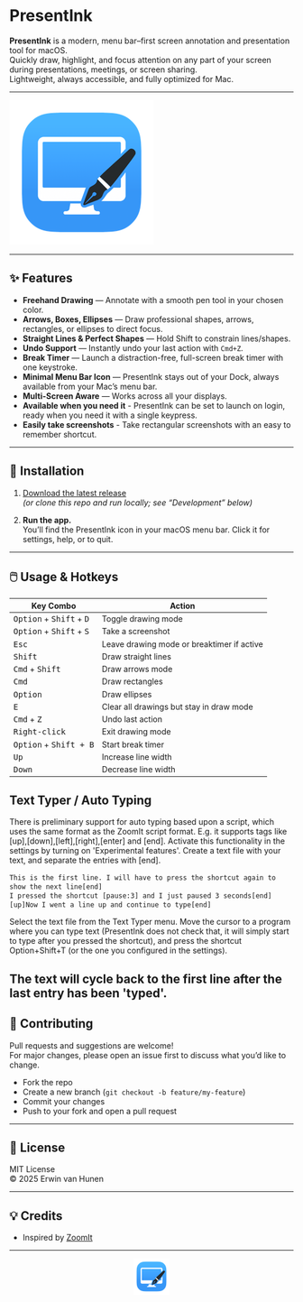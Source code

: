 # PresentInk

**PresentInk** is a modern, menu bar–first screen annotation and presentation tool for macOS.  
Quickly draw, highlight, and focus attention on any part of your screen during presentations, meetings, or screen sharing.  
Lightweight, always accessible, and fully optimized for Mac.

---

![PresentInk Logo](PresentInk/Assets.xcassets/logo256x256.imageset/icon_256x256.png) 

---

## ✨ Features

- **Freehand Drawing** — Annotate with a smooth pen tool in your chosen color.
- **Arrows, Boxes, Ellipses** — Draw professional shapes, arrows, rectangles, or ellipses to direct focus.
- **Straight Lines & Perfect Shapes** — Hold Shift to constrain lines/shapes.
- **Undo Support** — Instantly undo your last action with `Cmd+Z`.
- **Break Timer** — Launch a distraction-free, full-screen break timer with one keystroke.
- **Minimal Menu Bar Icon** — PresentInk stays out of your Dock, always available from your Mac’s menu bar.
- **Multi-Screen Aware** — Works across all your displays.
- **Available when you need it** - PresentInk can be set to launch on login, ready when you need it with a single keypress.
- **Easily take screenshots** - Take rectangular screenshots with an easy to remember shortcut. 


---

## 🚀 Installation

1. [Download the latest release](https://github.com/erwinvanhunen/presentink/releases)  
   *(or clone this repo and run locally; see “Development” below)*

2. **Run the app.**  
   You’ll find the PresentInk icon in your macOS menu bar. Click it for settings, help, or to quit.

---

## 🖱️ Usage & Hotkeys

| Key Combo                          | Action                        |
|-------------------------------------|-------------------------------|
| <kbd>Option</kbd> + <kbd>Shift</kbd> + <kbd>D</kdb>     | Toggle drawing mode         |
| <kbd>Option</kbd> + <kbd>Shift</kbd> + <kbd>S</kdb>     | Take a screenshot         |
 <kbd>Esc</kdb>     | Leave drawing mode or breaktimer if active        |
| <kbd>Shift</kbd>     | Draw straight lines            |
| <kbd>Cmd</kbd> + <kbd>Shift</kbd>      | Draw arrows mode              |
| <kbd>Cmd</kbd>     | Draw rectangles          |
| <kbd>Option</kbd>  | Draw ellipses |
| <kbd>E</kdb> | Clear all drawings but stay in draw mode |
| <kbd>Cmd</kbd> + <kbd>Z</kbd>      | Undo last action              |
| <kbd>Right-click</kbd>              | Exit drawing mode             |
| <kbd>Option</kbd> + <kbd>Shift</kdb> + <kdb>B</kdb>                     | Start break timer     |
| <kbd>Up</kbd> | Increase line width    |
| <kbd>Down</kbd> | Decrease line width    |

## Text Typer / Auto Typing
There is preliminary support for auto typing based upon a script, which uses the same format as the ZoomIt script format. E.g. it supports tags like [up],[down],[left],[right],[enter] and [end]. Activate this functionality in the settings by turning on 'Experimental features'. Create a text file with your text, and separate the entries with [end].

```
This is the first line. I will have to press the shortcut again to show the next line[end]
I pressed the shortcut [pause:3] and I just paused 3 seconds[end]
[up]Now I went a line up and continue to type[end]
```
Select the text file from the Text Typer menu. Move the cursor to a program where you can type text (PresentInk does not check that, it will simply start to type after you pressed the shortcut), and press the shortcut Option+Shift+T (or the one you configured in the settings).

The text will cycle back to the first line after the last entry has been 'typed'. 
---

## 🤝 Contributing

Pull requests and suggestions are welcome!  
For major changes, please open an issue first to discuss what you’d like to change.

- Fork the repo
- Create a new branch (`git checkout -b feature/my-feature`)
- Commit your changes
- Push to your fork and open a pull request

---

## 📄 License

MIT License  
© 2025 Erwin van Hunen

---

## 💡 Credits

- Inspired by [ZoomIt](https://docs.microsoft.com/en-us/sysinternals/downloads/zoomit)

---

<p align="center"><img src="icons/presentink.iconset/icon_128x128.png" alt="PresentInk logo" width="64"></p>